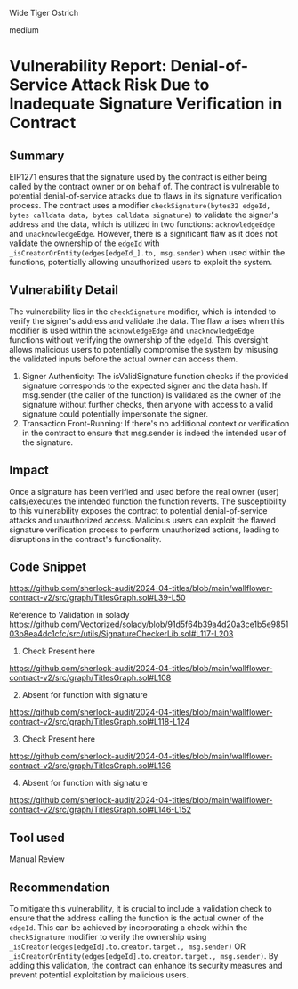 Wide Tiger Ostrich

medium

# Vulnerability Report: Denial-of-Service Attack Risk Due to Inadequate Signature Verification in Contract

## Summary

EIP1271 ensures that the signature used by the contract is either being called by the contract owner or on behalf of. The contract is vulnerable to potential denial-of-service attacks due to flaws in its signature verification process. The contract uses a modifier `checkSignature(bytes32 edgeId, bytes calldata data, bytes calldata signature)` to validate the signer's address and the data, which is utilized in two functions: `acknowledgeEdge` and `unacknowledgeEdge`. However, there is a significant flaw as it does not validate the ownership of the `edgeId` with `_isCreatorOrEntity(edges[edgeId_].to, msg.sender)` when used within the functions, potentially allowing unauthorized users to exploit the system.

## Vulnerability Detail

The vulnerability lies in the `checkSignature` modifier, which is intended to verify the signer's address and validate the data. The flaw arises when this modifier is used within the `acknowledgeEdge` and `unacknowledgeEdge` functions without verifying the ownership of the `edgeId`. This oversight allows malicious users to potentially compromise the system by misusing the validated inputs before the actual owner can access them.
1.  Signer Authenticity: The isValidSignature function checks if the provided signature corresponds to the expected signer and the data hash. If msg.sender (the caller of the function) is validated as the owner of the signature without further checks, then anyone with access to a valid signature could potentially impersonate the signer.
2.  Transaction Front-Running: If there's no additional context or verification in the contract to ensure that msg.sender is indeed the intended user of the signature.

## Impact

Once a signature has been verified and used before the real owner (user) calls/executes the intended function the function reverts. The susceptibility to this vulnerability exposes the contract to potential denial-of-service attacks and unauthorized access. Malicious users can exploit the flawed signature verification process to perform unauthorized actions, leading to disruptions in the contract's functionality.


## Code Snippet

https://github.com/sherlock-audit/2024-04-titles/blob/main/wallflower-contract-v2/src/graph/TitlesGraph.sol#L39-L50

Reference to Validation in solady 
https://github.com/Vectorized/solady/blob/91d5f64b39a4d20a3ce1b5e985103b8ea4dc1cfc/src/utils/SignatureCheckerLib.sol#L117-L203
1. Check Present here

https://github.com/sherlock-audit/2024-04-titles/blob/main/wallflower-contract-v2/src/graph/TitlesGraph.sol#L108

2. Absent for function with signature 

https://github.com/sherlock-audit/2024-04-titles/blob/main/wallflower-contract-v2/src/graph/TitlesGraph.sol#L118-L124

3. Check Present here

https://github.com/sherlock-audit/2024-04-titles/blob/main/wallflower-contract-v2/src/graph/TitlesGraph.sol#L136

4. Absent for function with signature 

https://github.com/sherlock-audit/2024-04-titles/blob/main/wallflower-contract-v2/src/graph/TitlesGraph.sol#L146-L152

## Tool used

Manual Review

## Recommendation

To mitigate this vulnerability, it is crucial to include a validation check to ensure that the address calling the function is the actual owner of the `edgeId`. This can be achieved by incorporating a check within the `checkSignature` modifier to verify the ownership using  `_isCreator(edges[edgeId].to.creator.target., msg.sender)`  OR `_isCreatorOrEntity(edges[edgeId].to.creator.target., msg.sender)`. By adding this validation, the contract can enhance its security measures and prevent potential exploitation by malicious users.





